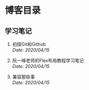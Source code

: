 # 博客目录

## 学习笔记

1. 初探Git和Github  
*Date: 2020/04/15*

2. 阮一峰老师的Flex布局教程学习笔记  
*Date: 2020/04/15*

3. 兼容那些事  
*Date: 2020/04/15*